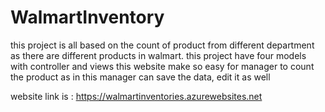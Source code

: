 # WalmartInventory

this project is all based on the count of product from different department as there are different products in walmart.
this project have four models with controller and views 
this website make so easy for manager to count the product as in this manager can save the data, edit it as well


website link is : https://walmartinventories.azurewebsites.net  
